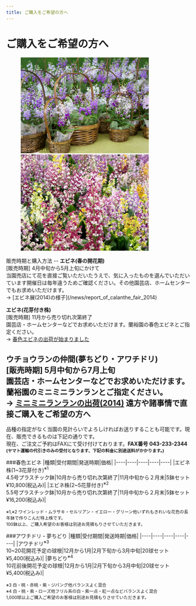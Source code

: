 ```yaml
---
title: ご購入をご希望の方へ
---
```

ご購入をご希望の方へ
==
<figure>
  <img style="width: 350px;" src="/assets/images/ponerorchis_fun_4.jpg" alt="ミニミニランラン (アワチドリ / 夢ちどり) - 蘭裕園" />
  <img style="width: 350px;" src="/assets/images/calanthe_01.jpg" alt="エビネ - 蘭裕園"/>
</figure>
販売時期と購入方法
--
<b>エビネ(春の開花期)</b><br />
[販売時期] 4月中旬から5月上旬にかけて<br />
当園売店にて花を直接ご覧いただいたうえで、気に入ったものを選んでいただいています開催日は毎年違うためご確認ください。その他園芸店、ホームセンターでもお求めいただけます。<br />
→ [エビネ展(2014)の様子](/news/report_of_calanthe_fair_2014)

<b>エビネ(花芽付き株)</b><br />
[販売時期] 11月から売り切れ次第終了<br />
園芸店・ホームセンターなどでお求めいただけます。蘭裕園の春色エビネとご指定ください。<br />→ [春色エビネの出荷が始まりました](/news/shipping_spring_calanthe_2014)

<b>ウチョウランの仲間(夢ちどり・アワチドリ)</b><br />
[販売時期] 5月中旬から7月上旬<br />
園芸店・ホームセンターなどでお求めいただけます。蘭裕園のミニミニランランとご指定ください。<br />
→ [ミニミニランランの出荷(2014)](/news/information_of_shipping_of_awachidori_and_yumechidori_2014)
遠方や諸事情で直接ご購入をご希望の方へ
--
品種の指定がなく当園の見計らいでよろしければお送りすることも可能です。現在、販売できるものは下記の通りです。</b><br />
現在、ご注文ご予約はFAXにて受け付けております。<b>FAX番号 043-233-2344</b><br />
<b><small>(ヤマト運輸の代引きのみの受付となります、下記の料金に別途送料がかかります。)</small></b>

###春色エビネ
|種類|受付期間|発送時期|価格|
|----|----|----|----|----|
|エビネ株(1~3花芽付き)<sup>※1</sup><br /> 4.5号プラスチック鉢|10月から売り切れ次第終了|11月中旬から２月末|5鉢セット<br />¥10,800(税込み)|
|エビネ株(2~5花芽付き)<sup>※2</sup><br /> 5.5号プラスチック鉢|10月から売り切れ次第終了|11月中旬から２月末|5鉢セット<br />¥16,200(税込み)|

<small>※1,※2 ワインレッド・ムラサキ・セルリアン・イエロー・グリーン他いずれもきれいな花色の長年鉢で作りこんだ特上株です。<br />
100鉢以上、ご購入希望のお客様は別途お見積もりさせていただきます。</small>

###アワチドリ・夢ちどり
|種類|受付期間|発送時期|価格|
|----|----|----|----|----|
|アワチドリ<sup>※3</sup><br /> 10~20花開花予定の球根|12月から1月|2月下旬から3月中旬|20球セット<br />¥5,400(税込み)|
|夢ちどり<sup>※4</sup><br /> 10花前後開花予定の球根|12月から1月|2月下旬から3月中旬|20球セット<br />¥5,400(税込み)|

<small>※3 白・桃・赤桃・紫・ジパング他バランスよく混合<br />
※4 白・桃・紫・ローズ他フリル系の白・紫一点・紅一点などバランスよく混合<br />
1,000球以上ご購入ご希望のお客様は別途お見積もりさせていただきます。</small>
